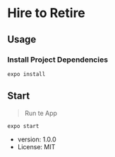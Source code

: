 # Hire to Retire

## Usage

### Install Project Dependencies

```````
expo install
```````

## Start

> Run te App

``````
expo start
``````

- version: 1.0.0
- License: MIT